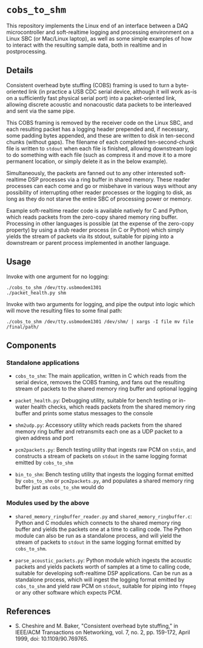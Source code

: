 # `cobs_to_shm`

This repository implements the Linux end of an interface between a DAQ microcontroller and soft-realtime logging and processing environment on a Linux SBC (or Mac/Linux laptop), as well as some simple examples of how to interact with the resulting sample data, both in realtime and in postprocessing.

## Details

Consistent overhead byte stuffing (COBS) framing is used to turn a byte-oriented link (in practice a USB CDC serial device, although it will work as-is on a sufficiently fast physical serial port) into a packet-oriented link, allowing discrete acoustic and nonacoustic data packets to be interleaved and sent via the same pipe.

 This COBS framing is removed by the receiver code on the Linux SBC, and each resulting packet has a logging header prepended and, if necessary, some padding bytes appended, and these are written to disk in ten-second chunks (without gaps). The filename of each completed ten-second-chunk file is written to `stdout` when each file is finished, allowing downstream logic to do something with each file (such as compress it and move it to a more permanent location, or simply delete it as in the below example).
 
 Simultaneously, the packets are fanned out to any other interested soft-realtime DSP processes via a ring buffer in shared memory. These reader processes can each come and go or misbehave in various ways without any possibility of interrupting other reader processes or the logging to disk, as long as they do not starve the entire SBC of processing power or memory.

Example soft-realtime reader code is available natively for C and Python, which reads packets from the zero-copy shared memory ring buffer. Processing in other languages is possible (at the expense of the zero-copy property) by using a stub reader process (in C or Python) which simply yields the stream of packets via its stdout, suitable for piping into a downstream or parent process implemented in another language.

## Usage

Invoke with one argument for no logging:

    ./cobs_to_shm /dev/tty.usbmodem1301
    ./packet_health.py shm

Invoke with two arguments for logging, and pipe the output into logic which will move the resulting files to some final path:

    ./cobs_to_shm /dev/tty.usbmodem1301 /dev/shm/ | xargs -I file mv file /final/path/

## Components

### Standalone applications

- `cobs_to_shm`: The main application, written in C which reads from the serial device, removes the COBS framing, and fans out the resulting stream of packets to the shared memory ring buffer and optional logging

- `packet_health.py`: Debugging utility, suitable for bench testing or in-water health checks, which reads packets from the shared memory ring buffer and prints some status messages to the console

- `shm2udp.py`: Accessory utility which reads packets from the shared memory ring buffer and retransmits each one as a UDP packet to a given address and port

- `pcm2packets.py`: Bench testing utility that ingests raw PCM on `stdin`, and constructs a stream of packets on `stdout` in the same logging format emitted by `cobs_to_shm`

- `bin_to_shm`: Bench testing utility that ingests the logging format emitted by `cobs_to_shm` or `pcm2packets.py`, and populates a shared memory ring buffer just as `cobs_to_shm` would do

### Modules used by the above

- `shared_memory_ringbuffer_reader.py` and `shared_memory_ringbuffer.c`: Python and C modules which connects to the shared memory ring buffer and yields the packets one at a time to calling code. The Python module can also be run as a standalone process, and will yield the stream of packets to `stdout` in the same logging format emitted by `cobs_to_shm`.

- `parse_acoustic_packets.py`: Python module which ingests the acoustic packets and yields packets worth of samples at a time to calling code, suitable for developing soft-realtime DSP applications. Can be run as a standalone process, which will ingest the logging format emitted by `cobs_to_shm` and yield raw PCM on `stdout`, suitable for piping into `ffmpeg` or any other software which expects PCM.

## References

- S. Cheshire and M. Baker, "Consistent overhead byte stuffing," in IEEE/ACM Transactions on Networking, vol. 7, no. 2, pp. 159-172, April 1999, doi: 10.1109/90.769765.
